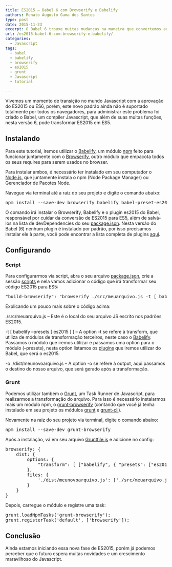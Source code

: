 ```yaml
---
title: ES2015 – Babel 6 com Browserify e Babelify
authors: Renato Augusto Gama dos Santos
type: post
date: 2015-11-23
excerpt: O Babel 6 trouxe muitas mudanças na maneira que convertemos arquivos ES2015 para ES5.
url: /es2015-babel-6-com-browserify-e-babelify/
categories:
  - Javascript
tags:
  - babel
  - babelify
  - browserify
  - es2015
  - grunt
  - Javascript
  - tutorial

---
```

Vivemos um momento de transição no mundo Javascript com a aprovação do ES2015 ou ES6, porém, este novo padrão ainda não é suportado totalmente por todos os navegadores, para administrar este problema foi criado o Babel, um compiler Javascript, que além de suas muitas funções, nesta versão 6, pode transformar ES2015 em ES5.

## Instalando

Para este tutorial, iremos utilizar o <a href="https://github.com/babel/babelify" target="_blank">Babelify</a>, um módulo <a href="https://www.npmjs.com/" target="_blank">npm</a> feito para funcionar juntamente com o <a href="https://browserify.org/" target="_blank">Browserify</a>, outro módulo que empacota todos os seus requires para serem usados no browser.

Para instalar ambos, é necessário ter instalado em seu computador o <a href="https://nodejs.org/" target="_blank">Node.js</a>, que juntamente instala o npm (Node Package Manager) ou Gerenciador de Pacotes Node.

Navegue via terminal até a raiz do seu projeto e digite o comando abaixo:

<pre class="lang-bsh">npm install --save-dev browserify babelify babel-preset-es2015
</pre>

O comando irá instalar o Browserify, Babelify e o plugin es2015 do Babel, responsável por cuidar da conversão de ES2015 para ES5, além de salvá-los na lista de devDependencies do seu <a href="https://docs.npmjs.com/files/package.json" target="_blank">package.json</a>. Nesta versão do Babel (6) nenhum plugin é instalado por padrão, por isso precisamos instalar ele à parte, você pode encontrar a lista completa de plugins <a href="https://babeljs.io/docs/plugins/" target="_blank">aqui</a>.

## Configurando

### Script

Para configurarmos via script, abra o seu arquivo <a href="https://docs.npmjs.com/files/package.json" target="_blank">package.json</a>, crie a sessão <a href="https://docs.npmjs.com/misc/scripts" target="_blank">scripts</a> e nela vamos adicionar o código que irá transformar seu código ES2015 para ES5:

<pre class="lang-js">"build-browserify": "browserify ./src/meuarquivo.js -t [ babelify --presets [ es2015 ] ] -o ./dist/meunovoarquivo.js"
</pre>

Explicando um pouco mais sobre o código acima:

./src/meuarquivo.js &#8211; Este é o local do seu arquivo JS escrito nos padrões ES2015.

-t [ babelify &#8211;presets [ es2015 ] ] &#8211; A option -t se refere à transform, que utiliza de módulos de transformação terceiros, neste caso o <a href="https://github.com/babel/babelify" target="_blank">Babelify</a>. Passamos o módulo que iremos utilizar e passamos uma option para o módulo (&#8211;presets), nesta option listamos os <a href="https://babeljs.io/docs/plugins/" target="_blank">plugins</a> que iremos utilizar do Babel, que será o es2015.

-o ./dist/meunovoarquivo.js &#8211; A option -o se refere à output, aqui passamos o destino do nosso arquivo, que será gerado após a transformação.

### Grunt

Podemos utilizar também o <a href="https://gruntjs.com/" target="_blank">Grunt</a>, um Task Runner de Javascript, para realizarmos a transformação do arquivo. Para isso é necessário instalarmos mais um módulo npm, o <a href="https://www.npmjs.com/package/grunt-browserify" target="_blank">grunt-browserify</a> (contando que você já tenha instalado em seu projeto os módulos <a href="https://www.npmjs.com/package/grunt" target="_blank">grunt</a> e <a href="https://www.npmjs.com/package/grunt-cli" target="_blank">grunt-cli</a>).

Novamente na raiz do seu projeto via terminal, digite o comando abaixo:

<pre class="lang-bsh">npm install --save-dev grunt-browserify
</pre>

Após a instalação, vá em seu arquivo <a href="https://gruntjs.com/sample-gruntfile" target="_blank">Gruntfile.js</a> e adicione no config:

<pre class="lang-js">browserify: {
    dist: {
        options: {
            "transform": [ ["babelify", { "presets": ["es2015"] }] ]
        },
        files: {
            './dist/meunovoarquivo.js': ['./src/meuarquivo.js']
        }
    }
}
</pre>

Depois, carregue o módulo e registre uma task:

<pre class="lang-js">grunt.loadNpmTasks('grunt-browserify');
grunt.registerTask('default', ['browserify']);
</pre>

## Conclusão

Ainda estamos iniciando essa nova fase de ES2015, porém já podemos perceber que o futuro espera muitas novidades e um crescimento maravilhoso do Javascript.